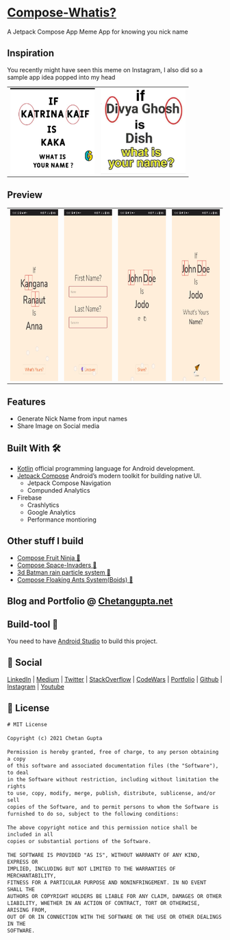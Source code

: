 # [Compose-Whatis?](https://chetangupta.net/compose-97/)
A Jetpack Compose App Meme App for knowing you nick name

## Inspiration
You recently might have seen this meme on Instagram, I also did so a sample app idea popped into my head
<table>
<tr>
    <td>
        <img src="./whatName1.jpg" height="200">
    </td>
    <td>
        <img src="./whatName2.jpg" height="200">
    </td>
</tr>
</table>



## Preview
<table>
  <tr>
    <td>
        <img src="./preview2.jpeg" height=400px/>
    </td>
    <td>
        <img src="./preview3.jpeg" height =400px/>
    </td>
    <td>
        <img src="./preview4.jpeg" height =400px/>
    </td>
    <td>
        <img src="./preview5.jpeg" height =400px/>
    </td>
  </tr>
</table>

## Features
- Generate Nick Name from input names
- Share Image on Social media

## Built With 🛠
- [Kotlin](https://kotlinlang.org/) official programming language for Android development.
- [Jetpack Compose](https://developer.android.com/jetpack/compose) Android’s modern toolkit for building native UI.
    - Jetpack Compose Navigation
    - Compunded Analytics
- Firebase
    - Crashlytics
    - Google Analytics
    - Performance montioring

## Other stuff I build
- [Compose Fruit Ninja 🥝](https://github.com/ch8n/Compose-Fruit-Ninja)
- [Compose Space-Invaders 👾](https://github.com/ch8n/Compose-SpaceWars)
- [3d Batman rain particle system :bat:](https://github.com/ch8n/Compose-Rain)
- [Compose Floaking Ants System(Boids) :ant:](https://github.com/ch8n/Compose-boids-flocking)

## Blog and Portfolio @ [Chetangupta.net](https://chetangupta.net/about)



## Build-tool 🧰
You need to have [Android Studio](https://developer.android.com/studio) to build this project.


## :eyes: Social
[LinkedIn](https://bit.ly/ch8n-linkdIn) | [Medium](https://bit.ly/ch8n-medium-blog) | [Twitter](https://bit.ly/ch8n-twitter) | [StackOverflow](https://bit.ly/ch8n-stackOflow) | [CodeWars](https://bit.ly/ch8n-codewar) | [Portfolio](https://bit.ly/ch8n-home) | [Github](https://bit.ly/ch8n-git) | [Instagram](https://bit.ly/ch8n-insta) | [Youtube](https://bit.ly/ch8n-youtube)


## :cop: License
```
# MIT License

Copyright (c) 2021 Chetan Gupta

Permission is hereby granted, free of charge, to any person obtaining a copy
of this software and associated documentation files (the "Software"), to deal
in the Software without restriction, including without limitation the rights
to use, copy, modify, merge, publish, distribute, sublicense, and/or sell
copies of the Software, and to permit persons to whom the Software is
furnished to do so, subject to the following conditions:

The above copyright notice and this permission notice shall be included in all
copies or substantial portions of the Software.

THE SOFTWARE IS PROVIDED "AS IS", WITHOUT WARRANTY OF ANY KIND, EXPRESS OR
IMPLIED, INCLUDING BUT NOT LIMITED TO THE WARRANTIES OF MERCHANTABILITY,
FITNESS FOR A PARTICULAR PURPOSE AND NONINFRINGEMENT. IN NO EVENT SHALL THE
AUTHORS OR COPYRIGHT HOLDERS BE LIABLE FOR ANY CLAIM, DAMAGES OR OTHER
LIABILITY, WHETHER IN AN ACTION OF CONTRACT, TORT OR OTHERWISE, ARISING FROM,
OUT OF OR IN CONNECTION WITH THE SOFTWARE OR THE USE OR OTHER DEALINGS IN THE
SOFTWARE.
```
